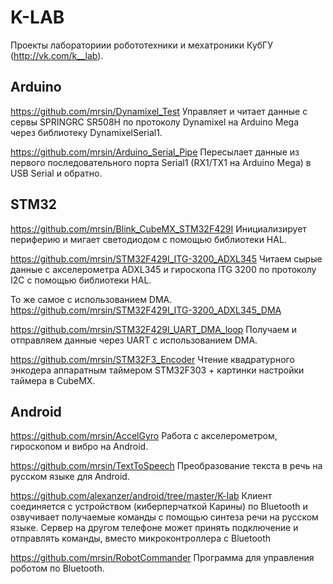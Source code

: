 # K-LAB
Проекты лабораториии робототехники и мехатроники КубГУ (http://vk.com/k__lab).


## Arduino

https://github.com/mrsin/Dynamixel_Test
Управляет и читает данные с сервы SPRINGRC SR508H по протоколу Dynamixel на Arduino Mega через библиотеку DynamixelSerial1.

https://github.com/mrsin/Arduino_Serial_Pipe
Пересылает данные из первого последовательного порта  Serial1 (RX1/TX1 на Arduino Mega) в USB Serial и обратно.


## STM32

https://github.com/mrsin/Blink_CubeMX_STM32F429I
Инициализирует периферию и мигает светодиодом с помощью библиотеки HAL.

https://github.com/mrsin/STM32F429I_ITG-3200_ADXL345
Читаем сырые данные с акселерометра ADXL345 и гироскопа ITG 3200 по протоколу I2C с помощью библиотеки HAL.

То же самое с использованием DMA.
https://github.com/mrsin/STM32F429I_ITG-3200_ADXL345_DMA

https://github.com/mrsin/STM32F429I_UART_DMA_loop
Получаем и отправляем данные через UART с использованием DMA.

https://github.com/mrsin/STM32F3_Encoder
Чтение квадратурного энкодера аппаратным таймером STM32F303 + картинки настройки таймера в CubeMX.

## Android

https://github.com/mrsin/AccelGyro
Работа с акселерометром, гироскопом и вибро на Android.

https://github.com/mrsin/TextToSpeech
Преобразование текста в речь на русском языке для Android.

https://github.com/alexanzer/android/tree/master/K-lab
Клиент соединяется с устройством (киберперчаткой Карины) по Bluetooth и озвучивает получаемые команды с помощью синтеза речи на русском языке.
Сервер на другом телефоне может принять подключение и отправлять команды, вместо микроконтроллера с Bluetooth

https://github.com/mrsin/RobotCommander
Программа для управления роботом по Bluetooth.
